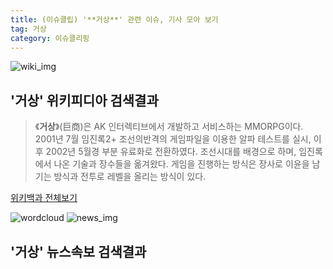 ```yaml
---
title: (이슈클립) '**거상**' 관련 이슈, 기사 모아 보기
tag: 거상
category: 이슈클리핑
---
```

![wiki_img](https://user-images.githubusercontent.com/42597476/44503234-41136a80-a6d0-11e8-9071-6fc6418eafe4.png)
## **'**거상**'** 위키피디아 검색결과
>《**거상**》(巨商)은 AK 인터렉티브에서 개발하고 서비스하는 MMORPG이다. 2001년 7월 임진록2+ 조선의반격의 게임파일을 이용한 알파 테스트를 실시, 이후 2002년 5월경 부분 유료화로 전환하였다. 조선시대를 배경으로 하며, 임진록에서 나온 기술과 장수들을 옮겨왔다. 게임을 진행하는 방식은 장사로 이윤을 남기는 방식과 전투로 레벨을 올리는 방식이 있다.

<a href="https://ko.wikipedia.org/wiki/거상" target="_blank">위키백과 전체보기</a>

![wordcloud](https://s3.ap-northeast-2.amazonaws.com/lyrics101-wordcloud/2018-10-03-1538518807.png)
![news_img](https://user-images.githubusercontent.com/42597476/44507050-1206f400-a6e4-11e8-8d98-7ffbfebb353f.png)
## **'**거상**'** 뉴스속보 검색결과

